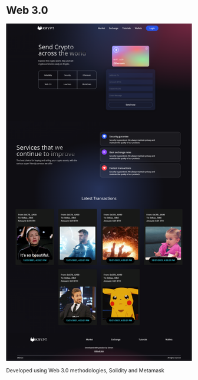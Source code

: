# Web 3.0
![Krypt web 3.0](client/images/web3home_page.png)

<p>Developed using Web 3.0 methodologies, Solidity and Metamask</p>
